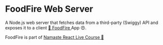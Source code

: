 # FoodFire Web Server

A Node.js web server that fetches data from a third-party (Swiggy) API and exposes it to a client [🚀 FoodFire ](https://foodfire-app.netlify.app/) App 😍.

FoodFire is part of [Namaste React Live Course 🙏](https://learn.namastedev.com/courses/namaste-react-live)
